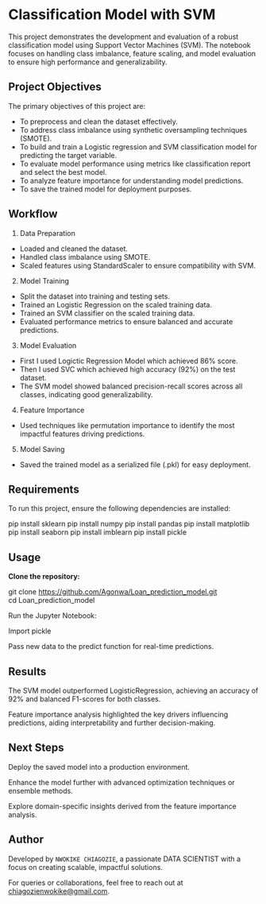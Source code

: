 # Classification Model with SVM
This project demonstrates the development and evaluation of a robust classification model using Support Vector Machines (SVM). The notebook focuses on handling class imbalance, feature scaling, and model evaluation to ensure high performance and generalizability.

## Project Objectives
The primary objectives of this project are:

- To preprocess and clean the dataset effectively.
- To address class imbalance using synthetic oversampling techniques (SMOTE).
- To build and train a Logistic regression and SVM classification model for predicting the target variable.
- To evaluate model performance using metrics like classification report and select the best model.
- To analyze feature importance for understanding model predictions.
- To save the trained model for deployment purposes.

## Workflow
1. Data Preparation
- Loaded and cleaned the dataset.
- Handled class imbalance using SMOTE.
- Scaled features using StandardScaler to ensure compatibility with SVM.
2. Model Training
- Split the dataset into training and testing sets.
- Trained an Logistic Regression on the scaled training data.
- Trained an SVM classifier on the scaled training data.
- Evaluated performance metrics to ensure balanced and accurate predictions.
3. Model Evaluation
- First I used Logictic Regression Model which achieved 86% score. 
- Then I used SVC which achieved high accuracy (92%) on the test dataset.
- The SVM model showed balanced precision-recall scores across all classes, indicating good generalizability.
4. Feature Importance
- Used techniques like permutation importance to identify the most impactful features driving predictions.
5. Model Saving
- Saved the trained model as a serialized file (.pkl) for easy deployment.

## Requirements
To run this project, ensure the following dependencies are installed:


pip install sklearn 
pip install numpy
pip install pandas
pip install matplotlib
pip install seaborn
pip install imblearn
pip install pickle  

## Usage
**Clone the repository:**


git clone <https://github.com/Agonwa/Loan_prediction_model.git>  
cd Loan_prediction_model  

Run the Jupyter Notebook:


Import pickle


Pass new data to the predict function for real-time predictions.

## Results
The SVM model outperformed LogisticRegression, achieving an accuracy of 92% and balanced F1-scores for both classes.

Feature importance analysis highlighted the key drivers influencing predictions, aiding interpretability and further decision-making.
## Next Steps
Deploy the saved model into a production environment.

Enhance the model further with advanced optimization techniques or ensemble methods.

Explore domain-specific insights derived from the feature importance analysis.

## Author
Developed by `NWOKIKE CHIAGOZIE`, a passionate DATA SCIENTIST with a focus on creating scalable, impactful solutions.

For queries or collaborations, feel free to reach out at <chiagozienwokike@gmail.com>.